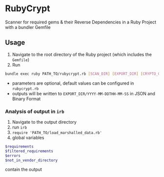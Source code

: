 # RubyCrypt
Scanner for required gems & their Reverse Dependencies in a Ruby Project
with a bundler Gemfile

## Usage
1. Navigate to the root directory of the Ruby project (which includes the `Gemfile`)
2. Run 
```bash
bundle exec ruby PATH_TO/rubycrypt.rb [SCAN_DIR] [EXPORT_DIR] [CRYPTO_GEMS]
```
- parameters are optional, default values can be configured in `rubycrypt.rb`
- outputs will be written to `EXPORT_DIR/YYYY-MM-DDTHH-MM-SS` in JSON and Binary Format

### Analysis of output in `irb`
1. Navigate to the output directory
2. run `irb`
3. `require 'PATH_TO/load_marshalled_data.rb'`
4. global variables 
```ruby
$requirements
$filtered_requirements
$errors
$not_in_vendor_directory
```
contain the output

